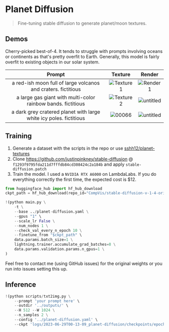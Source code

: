 # Planet Diffusion

> Fine-tuning stable diffusion to generate planet/moon textures.

## Demos

Cherry-picked best-of-4. It tends to struggle with prompts involving oceans or continents as that's pretty overfit to Earth. Generally, this model is fairly overfit to existing objects in our solar system.

|                               Prompt                               |                                                   Texture                                                   |                                                   Render                                                    |
| :----------------------------------------------------------------: | :---------------------------------------------------------------------------------------------------------: | :---------------------------------------------------------------------------------------------------------: |
|   a red-ish moon full of large volcanos and craters. fictitious    | ![Texture1](https://github.com/sshh12/planet-diffusion/assets/6625384/53a5344c-677a-4e12-a797-7e4336137e17) | ![Render1](https://github.com/sshh12/planet-diffusion/assets/6625384/dc4168c5-7d32-407f-8960-d4fc1b743ab3)  |
|    a large gas giant with multi-color rainbow bands. fictitious    | ![Texture2](https://github.com/sshh12/planet-diffusion/assets/6625384/99497404-a5d4-4b43-b516-a63b67f281a2) | ![untitled](https://github.com/sshh12/planet-diffusion/assets/6625384/6800cd5d-65dc-4fc8-87b3-3ddb6d604907) |
| a dark grey cratered planet with large white icy poles. fictitious |  ![00066](https://github.com/sshh12/planet-diffusion/assets/6625384/b4a57ebd-782e-4fef-a61e-c15a6cb78de1)   | ![untitled](https://github.com/sshh12/planet-diffusion/assets/6625384/f263a245-8c77-4e09-83de-69e6a21d2660) |

## Training

1. Generate a dataset with the scripts in the repo or use [sshh12/planet-textures](https://huggingface.co/datasets/sshh12/planet-textures)
2. Clone https://github.com/justinpinkney/stable-diffusion @ `f1293f9795fda211d7fffdb84cd308424c2a184b` and apply `stable-diffusion.patch`
3. Train the model. I used a `NVIDIA RTX A6000` on LambdaLabs. If you do everything correctly the first time, the expected cost is $12.

```python
from huggingface_hub import hf_hub_download
ckpt_path = hf_hub_download(repo_id="CompVis/stable-diffusion-v-1-4-original", filename="sd-v1-4-full-ema.ckpt")

!(python main.py \
    -t \
    --base ../planet-diffusion.yaml \
    --gpus "1" \
    --scale_lr False \
    --num_nodes 1 \
    --check_val_every_n_epoch 10 \
    --finetune_from "$ckpt_path" \
    data.params.batch_size=1 \
    lightning.trainer.accumulate_grad_batches=8 \
    data.params.validation.params.n_gpus=1 \
)
```

Feel free to contact me (using GitHub issues) for the original weights or you run into issues setting this up.

## Inference

```python
!(python scripts/txt2img.py \
    --prompt 'your prompt here' \
    --outdir '../outputs/' \
    --H 512 --W 1024 \
    --n_samples 2 \
    --config '../planet-diffusion.yaml' \
    --ckpt 'logs/2023-06-29T00-13-09_planet-diffusion/checkpoints/epoch=000249.ckpt')
```
